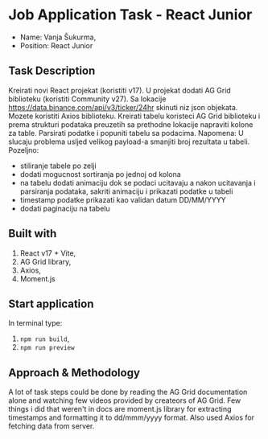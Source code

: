 # Job Application Task - React Junior 
- Name: Vanja Šukurma,
- Position: React Junior
## Task Description
Kreirati novi React projekat (koristiti v17). U projekat dodati AG Grid biblioteku (koristiti
Community v27). Sa lokacije https://data.binance.com/api/v3/ticker/24hr skinuti niz json objekata.
Mozete koristiti Axios biblioteku. Kreirati tabelu koristeci AG Grid biblioteku i prema strukturi
podataka preuzetih sa prethodne lokacije napraviti kolone za table. Parsirati podatke i popuniti
tabelu sa podacima.
Napomena:
U slucaju problema usljed velikog payload-a smanjiti broj rezultata u tabeli.
Pozeljno:
- stiliranje tabele po zelji
- dodati mogucnost sortiranja po jednoj od kolona
- na tabelu dodati animaciju dok se podaci ucitavaju a nakon ucitavanja i parsiranja podataka,
sakriti animaciju i prikazati podatke u tabeli
- timestamp podatke prikazati kao validan datum DD/MM/YYYY
- dodati paginaciju na tabelu
## Built with
1. React v17 + Vite,
2. AG Grid library,
3. Axios,
4. Moment.js
## Start application
In terminal type:
1. `npm run build`,
2. `npm run preview`
## Approach & Methodology
A lot of task steps could be done by reading the AG Grid documentation alone and watching few videos provided by createors of AG Grid. Few things i did that weren't in docs are moment.js library for extracting timestamps and formatting it to dd/mmm/yyyy format. Also used Axios for fetching data from server.
